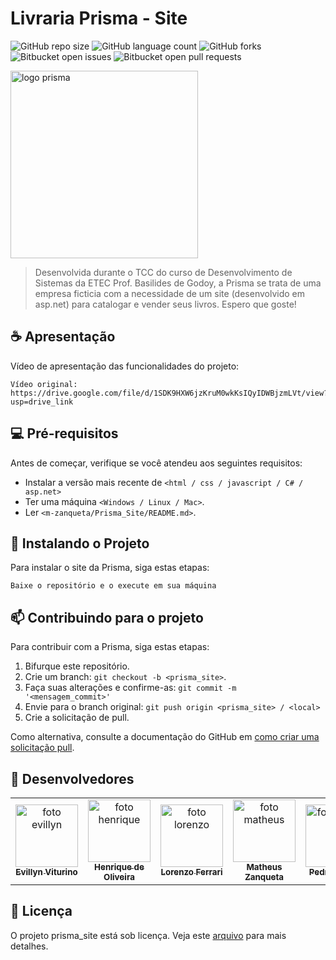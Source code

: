 # Livraria Prisma - Site

![GitHub repo size](https://img.shields.io/github/repo-size/m-zanqueta/Prisma_Site?style=for-the-badge)
![GitHub language count](https://img.shields.io/github/languages/count/m-zanqueta/Prisma_Site?style=for-the-badge)
![GitHub forks](https://img.shields.io/github/forks/m-zanqueta/Prisma_Site?style=for-the-badge)
![Bitbucket open issues](https://img.shields.io/bitbucket/issues/m-zanqueta/Prisma_Site?style=for-the-badge)
![Bitbucket open pull requests](https://img.shields.io/bitbucket/pr-raw/m-zanqueta/Prisma_Site?style=for-the-badge)


<img src="https://github.com/user-attachments/assets/e52d2376-bdd8-43bc-98ac-5799331bcc0e" width="300px;" alt="logo prisma"/><br>


> Desenvolvida durante o TCC do curso de Desenvolvimento de Sistemas da ETEC Prof. Basilides de Godoy, a Prisma se trata de uma empresa ficticia
> com a necessidade de um site (desenvolvido em asp.net) para catalogar e vender seus livros.
> Espero que goste!

## ☕ Apresentação

Vídeo de apresentação das funcionalidades do projeto:

```
Vídeo original: https://drive.google.com/file/d/1SDK9HXW6jzKruM0wkKsIQyIDWBjzmLVt/view?usp=drive_link
```

## 💻 Pré-requisitos

Antes de começar, verifique se você atendeu aos seguintes requisitos:

- Instalar a versão mais recente de `<html / css / javascript / C# / asp.net>`
- Ter uma máquina `<Windows / Linux / Mac>`.
- Ler `<m-zanqueta/Prisma_Site/README.md>`.

## 🚀 Instalando o Projeto

Para instalar o site da Prisma, siga estas etapas:

```
Baixe o repositório e o execute em sua máquina
```

## 📫 Contribuindo para o projeto

Para contribuir com a Prisma, siga estas etapas:

1. Bifurque este repositório.
2. Crie um branch: `git checkout -b <prisma_site>`.
3. Faça suas alterações e confirme-as: `git commit -m '<mensagem_commit>'`
4. Envie para o branch original: `git push origin <prisma_site> / <local>`
5. Crie a solicitação de pull.

Como alternativa, consulte a documentação do GitHub em [como criar uma solicitação pull](https://help.github.com/en/github/collaborating-with-issues-and-pull-requests/creating-a-pull-request).

## 🤝 Desenvolvedores

<table>
  <tr>
    <td align="center">
      <a href="https://github.com/evyvitu" title=link evillyn">
        <img src="https://avatars.githubusercontent.com/u/164200279" width="100px;" alt="foto evillyn"/><br>
        <sub>
          <b>Evillyn Viturino</b>
        </sub>
      </a>
    </td>
    <td align="center">
      <a href="https://github.com/herqoliveira" title="link henrique">
        <img src="https://avatars.githubusercontent.com/u/137454205" width="100px;" alt="foto henrique"/><br>
        <sub>
          <b>Henrique de Oliveira</b>
        </sub>
      </a>
    </td>
    <td align="center">
      <a href="https://github.com/FerrariAggio" title="link lorenzo">
        <img src="https://avatars.githubusercontent.com/u/143631388" width="100px;" alt="foto lorenzo"/><br>
        <sub>
          <b>Lorenzo Ferrari</b>
        </sub>
      </a>
    </td>
    <td align="center">
      <a href="https://github.com/m-zanqueta" title="link matheus">
        <img src="https://avatars.githubusercontent.com/u/164265012?v=4" width="100px;" alt="foto matheus"/><br>
        <sub>
          <b>Matheus Zanqueta</b>
        </sub>
      </a>
    </td>
      <td align="center">
      <a href="https://github.com/pbielz" title="link pedrok">
        <img src="https://avatars.githubusercontent.com/u/142752191?v=4" width="100px;" alt="foto pedro"/><br>
        <sub>
          <b>Pedro Gabriel</b>
        </sub>
      </a>
    </td>
      <td align="center">
      <a href="https://github.com/victormlaker" title="foto victor">
        <img src="https://avatars.githubusercontent.com/u/137333821?v=4" width="100px;" alt="foto victor"/><br>
        <sub>
          <b>Victor Mlaker</b>
        </sub>
      </a>
    </td>
  </tr>
</table>


## 📝 Licença

O projeto prisma_site está sob licença. Veja este [arquivo](LICENSE.md) para mais detalhes. 
